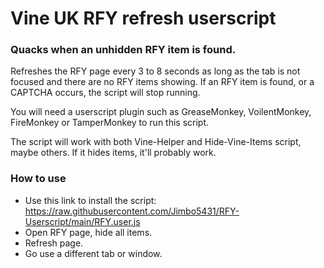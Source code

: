 # Vine UK RFY refresh userscript
### Quacks when an unhidden RFY item is found.

Refreshes the RFY page every 3 to 8 seconds as long as the tab is not focused and there are no RFY items showing.
If an RFY item is found, or a CAPTCHA occurs, the script will stop running.

You will need a userscript plugin such as GreaseMonkey, VoilentMonkey, FireMonkey or TamperMonkey to run this script.

The script will work with both Vine-Helper and Hide-Vine-Items script, maybe others. If it hides items, it'll probably work.

### How to use
- Use this link to install the script: https://raw.githubusercontent.com/Jimbo5431/RFY-Userscript/main/RFY.user.js
- Open RFY page, hide all items.
- Refresh page.
- Go use a different tab or window.
